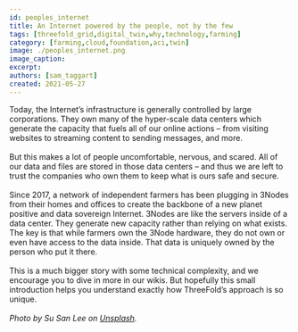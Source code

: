 ```yaml
---
id: peoples_internet
title: An Internet powered by the people, not by the few
tags: [threefold_grid,digital_twin,why,technology,farming]
category: [farming,cloud,foundation,aci,twin]
image: ./peoples_internet.png
image_caption: 
excerpt: 
authors: [sam_taggart]
created: 2021-05-27
---
```


Today, the Internet’s infrastructure is generally controlled by large corporations. They own many of the hyper-scale data centers which generate the capacity that fuels all of our online actions – from visiting websites to streaming content to sending messages, and more.
<br/>
<br/>
But this makes a lot of people uncomfortable, nervous, and scared. All of our data and files are stored in those data centers – and thus we are left to trust the companies who own them to keep what is ours safe and secure.
<br/>
<br/>
Since 2017, a network of independent farmers has been plugging in 3Nodes from their homes and offices to create the backbone of a new planet positive and data sovereign Internet. 3Nodes are like the servers inside of a data center. They generate new capacity rather than relying on what exists. The key is that while farmers own the 3Node hardware, they do not own or even have access to the data inside. That data is uniquely owned by the person who put it there.
<br/>
<br/>
This is a much bigger story with some technical complexity, and we encourage you to dive in more in our wikis. But hopefully this small introduction helps you understand exactly how ThreeFold’s approach is so unique.
<br/>
<br/>
_Photo by Su San Lee on [Unsplash](https://unsplash.com/@blackodc)._
